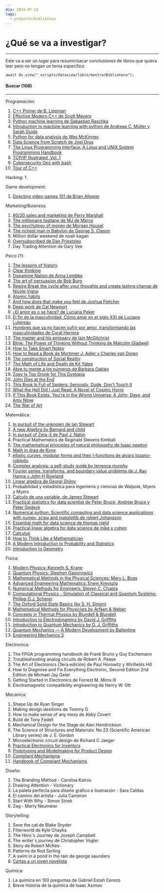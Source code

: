 ```yaml
---
dia: 2024-07-12
tags:
  - proyecto/biblioteca
---
```

# ¿Qué se va a investigar?
---
Este va a ser un lugar para resumir/sacar conclusiones de libros que quiera leer pero no tengan un tema especifico

```dataviewjs
await dv.view("_scripts/dataview/libro/mostrarBiblioteca");
```

#### Buscar (108)
---
Programación:
1. [C++ Primer de B. Lippman](https://www.amazon.com/Primer-5th-Stanley-B-Lippman/dp/0321714113?crid=2OMTFIS4J7N5&dib=eyJ2IjoiMSJ9.g3UWPxDFoiB35zNN0DtM64duK9OV3U6hjsbkHE1h_Ok.NPYMEBOmguTVZIDl9V8auvyEz7yFMYmbqwxIsbGdLkM&dib_tag=se&keywords=c+++primer+de+b.+lippmann&qid=1729865882&s=books&sprefix=the+c+++programming+language+de+bjarne+stroustrup,stripbooks-intl-ship,211&sr=1-1)
2. [Effective Modern C++ de Scott Meyers](https://www.amazon.com/Effective-Modern-Specific-Ways-Improve/dp/1491903996?crid=3VQ8UQRUP96H9&dib=eyJ2IjoiMSJ9.TVXKBOCBkOUKvkImz1L6lluy_aV2QlKqf29UEBgFxKxcohE94P5iTEgg6kPATdQbJNqCauk5zMQB-Yw55pRZeTm9JSfu6l8nX3Ws9itlpXw.gn03Odosl2YwT4BJK-RfMcNFjTP4PqmIL-wp-V027Hw&dib_tag=se&keywords=Effective+Modern+C+++de+Scott+Meyers&qid=1729866047&s=books&sprefix=introduction+to+algorithms+in-depth,stripbooks-intl-ship,190&sr=1-1)
3. [Python machine learning de Sabastian Raschka](https://www.amazon.com/Python-Machine-Learning-scikit-learn-TensorFlow/dp/1789955750?crid=2CP13ITDSGF1K&dib=eyJ2IjoiMSJ9.wATt1aK4OV6oyve7-mY_Bd-yvP2ULvd8jqqIjQktJdXu-nh6Iwzs8Q0dgY1TAOjbm-5mp3awLgEIMuTVjVZlqBgLv91HBuoYz5XvL3cR-XXC4k5N_3OQAaOzcev-rSnAr47SnfJ2NFb0p9XNUuVncuhj0SU-NazkbQoRO1eHN9XLo6IEON25AsmZUlR_nOeEUsiJxuot2iuScsw-j77b2I5IncLdSwHdMN-4zmqDQsA.XYX9mqu78klLw_AXjNnuBwDqk0wQO1yFBhjF11_Zm0Q&dib_tag=se&keywords=python+machine+learning+de+sebastian+raschka&qid=1729866078&s=books&sprefix=python+machine+learning+de+sabastian+raschka,stripbooks-intl-ship,372&sr=1-1)
4. [Introduction to machine learning with python de Andreas C. Müller y Sarah Guido](https://www.amazon.com/Introduction-Machine-Learning-Python-Scientists/dp/1449369413?crid=BNRON0SAFNYM&dib=eyJ2IjoiMSJ9.8xvwCgxw2TWdZ-oqg67stg.AtPW5ixvEWsAA7bQUohaD9X6kuFI7NVHFvibPdP5fU4&dib_tag=se&keywords=Introduction+to+machine+learning+with+python+de+Andreas+C.+M%C3%BCller+y+Sarah+Guido&qid=1729866113&s=books&sprefix=introduction+to+machine+learning+with+python+de+andreas+c.+m%C3%BCller+y+sarah+guido,stripbooks-intl-ship,203&sr=1-1)
5. [Python for data analysis de Wes McKinney](https://www.amazon.com/Python-Data-Analysis-Wrangling-Jupyter/dp/109810403X?crid=20Y1Y55J84HTH&dib=eyJ2IjoiMSJ9.mPK50KsuhdOu3siz0pjKPIO2_kY0Alblxl7dy0RuxE7IApqwCzrnr71tOIQwiHY4q-jcUiqFW9sXsH36WForFZNDjVfeQR_aO1xzfjMNloVDH-hih_bK_SWmtoOxAZh0i_0JuFbDFvbPg3IKF61TtYMdzZ2Jh1VrEbJ1ybUHAXXwAne1guuitl96G1qQEZqC7qGLADWn9jOoDMAR3OnSOF_eMpvNfXldKQ1geF2WaqU.5rrPpD4qyuVAmIL71EyquRbaeATbA268k8VEJKGpJ_4&dib_tag=se&keywords=Python+for+data+analysis+de+Wes+McKinney&qid=1729866144&s=books&sprefix=introduction+to+machine+learning+with+python+de+andreas+c.+m%C3%BCller+y+sarah+guido,stripbooks-intl-ship,326&sr=1-1)
6. [Data Science from Scratch de Joel Grus](https://www.amazon.com/Data-Science-Scratch-Principles-Python/dp/1492041130?crid=3OIAUEEZ248JV&dib=eyJ2IjoiMSJ9.8bSg9CnzT6ILYn7fN65f9KV2nW-cKKc8x0_9YIRDZ4RfGvmUjgBr8ITHFe99Cg1SY8hieuHF7QLP1X5h2uj1aw.fkyQ1YsMSDSPF43DpfxXcInCEfEaJsd4VpvCw-p11bg&dib_tag=se&keywords=Data+Science+from+Scratch+de+Joel+Grus&qid=1729866163&s=books&sprefix=data+science+from+scratch+de+joel+grus,stripbooks-intl-ship,825&sr=1-1)
7. [The Linux Programming Interface: A Linux and UNIX System Programming Handbook](https://www.amazon.com/Linux-Programming-Interface-System-Handbook/dp/1593272200)
8. [TCP/IP Illustrated, Vol. 1](https://www.amazon.com/TCP-Illustrated-Vol-Addison-Wesley-Professional/dp/0201633469)
9. [Cybersecurity Ops with bash](https://www.amazon.com/Cybersecurity-Ops-bash-Analyze-Command/dp/1492041319)
10. [Tour of C++](https://www.amazon.com/Tour-2nd-Depth-Bjarne-Stroustrup/dp/0134997832)

Hacking:
1. 

Game development:
1. [Directing video games 101 de Brian Allgeier](https://www.amazon.com/Directing-Video-Games-Creative-Leaders-ebook/dp/B071Y7DNCZ?crid=1GZG3V6JOVPLY&dib=eyJ2IjoiMSJ9.7DlJqUCB8d78GOhBT7Riww.Wf7-iFEe8-bZTSqLdpZwm23i0Qrx9JIiKL4BIXMPxNA&dib_tag=se&keywords=Directing+video+games+101+de+Brian+Allgeier&qid=1729866236&s=books&sprefix=directing+video+games+101+de+brian+allgeier,stripbooks-intl-ship,203&sr=1-1)

Marketing/Buisness:
1. [80/20 sales and marketing de Perry Marshall](https://www.amazon.com/80-Sales-Marketing-Definitive-Paperback/dp/B0CL2MZDPL?crid=IT5EQQVO6DAL&dib=eyJ2IjoiMSJ9.BJZ3lv_RWXkrAls1ykPUMDx5p8UCy6roP3C9zk2SzNxswYa8li7xnCftjVVvG4jYuWOT0uX_SHnKP5N28ZTcmTDwlQwlhLtfW3NQGZLXkrWIg817zsL63_qtWCxCf652.y0GZZCuZblT_uJuV0vE-2a9jDcB7ZTL1n-3D8r5shak&dib_tag=se&keywords=80/20+sales+and+marketing+de+Perry+Marshall&qid=1729866254&s=books&sprefix=80/20+sales+and+marketing+de+perry+marshall,stripbooks-intl-ship,220&sr=1-2)
2. [The millionaire fastlane de MJ de Marco](https://www.amazon.com/Millionaire-Fastlane-knacken-Reichtum-Wohlstand/dp/395972487X?crid=557LRHL5R5W4&dib=eyJ2IjoiMSJ9.GUCj3YwvvXu_pCiizljGfg3-FH-FhZR5zYA5simVted01sp0ffqu6vA4DjA2VKJ9aXzY2bz1_fhVZ49-XnhgnjSchH3vd8p50O5HtuVz58-FlLk8SNd194B_EK0qG86batK8I9B67ypqO2OXIBs2vZgzfjImUN35-uXIe1QM2tMVGnD6xuw5gOBATdc29PpoRsvmU_y_Ll5BplkvgF03oWtJ9R9N-1WQLSvObXu-eZ0.EsEkBFW298HK0nAre6eGRHIps4jSfBeYz-LEKK5ZS5U&dib_tag=se&keywords=The+millionaire+fastlane&qid=1729866340&s=books&sprefix=the+millionaire+fastlane,stripbooks-intl-ship,218&sr=1-3)
3. [The psychology of money de Morgan Housel](https://www.amazon.com/Psychology-Money-Timeless-lessons-happiness/dp/0857197681?crid=7R0C2S4AAOZD&dib=eyJ2IjoiMSJ9.1Ej9TpPoVuWM_km1joB3ij0KT2bhjKJm25RtqF_GYQpDVbH-tZ8y5F6FfT1ynI17n-TzQKckik57jKgCrnN8A1GeXEnUg-DAixOO6WxNYLM4aFSYGIGQ50kpZt2A5B6PLU4G-XvXt4oqkqjHvC0clXCCNwXirCVJ32XWMtkuB4NSVJzLK7zs2iPYFbW5E9n2p3li_vk-e6jm_KtKeRfLTb6C60q90GLI1zu28nMXRiM.qSdbbRcF8kz8O7knPtkNj7rmGW8EZnx3ZLe3bexpG6U&dib_tag=se&keywords=The+psychology+of+money+de+Morgan+Housel&qid=1729866362&s=books&sprefix=the+psychology+of+money+de+morgan+housel,stripbooks-intl-ship,509&sr=1-1)
4. [The richest man in Babylon de George S. Clason](https://www.amazon.com/Richest-Man-Babylon-Original-Classics/dp/B0C1J5ML66?crid=1TFPIAFAWXPWZ&dib=eyJ2IjoiMSJ9.gMu8U7XPoF3OOrZS97EvI84j8UEHHBqsRZ8Hh-hwQB2kcgVlO2dLruo3DX8CDAfzSvY1PryWMdjJkDu_RE9EsZO_YS50rKAwTU1nGN0KF-hGwr-QxkvhHI8ovSALkAU-_07w_OM1tBBHjsU40ZwSOrki1gfOUJe8SVyZstARiW0hgJj_9gdTl2cDO3IpWSX63Qja8uXQUgV_c1KQ70bJRlKVShmZnwqHtn2RiXBbD4g.bCzw7kwwr8Z6zeXoOLwWOZGs0QjTtN9oPLaywwMkoq8&dib_tag=se&keywords=The+richest+man+in+Babylon+de+George+S.+Clason&qid=1729866384&s=books&sprefix=,stripbooks-intl-ship,221&sr=1-1)
5. Million dollar weekend de noah kagan
6. [Oversubscribed de Dan Priestsley](https://www.amazon.com/Oversubscribed-How-People-Lining-Business/dp/0857088254?crid=20FUN0K0475TP&dib=eyJ2IjoiMSJ9.7Tkc792eUVB-E_fipTsJ0g.0ztbyoSRKj0qfcwtoZQPvMmlJzMjcxNBt7tkPJ_arwU&dib_tag=se&keywords=oversubscribed+by+dan+priestley&qid=1729866546&s=books&sprefix=oversubscribed+by+dan+priestsley,stripbooks-intl-ship,196&sr=1-1)
7. Day Trading Attention de Gary Vee

Psico (?):
1. [The lessons of history](https://www.amazon.com/Lessons-History-Will-Durant/dp/143914995X?crid=2LSIQGR9CJW6U&dib=eyJ2IjoiMSJ9.BnI9pFJ-J-5QXF9gItvf4BXJ9mGLSjWfxbCZfenWsJcSk7Ta0YlfOLT6xvPzglHczegsLTMLdMaqlKMqDQYcqqrVVnOdhKbNFupH5ZQFlIcG2sE5yr9-QaPLPm9BWobYDBdLL69kTLvSa3w9U-8b7yVLpRof7cYMytKXDi4ilsrzbiDioiICwyBf3-iUV8YvYP087fC1FRUqqYzE6snbTukmx7q7uxI6sI3iwDD4B9E.-7PVBRJo3Zu8DjR9EqJ6v1VSWeC2pXc2e5Apx7GXKgM&dib_tag=se&keywords=The+lessons+of+history&qid=1729866601&s=books&sprefix=day+trading+attention+by+gary+vee,stripbooks-intl-ship,200&sr=1-1)
2. [Clear thinking](https://www.amazon.com/Clear-Thinking-Turning-Ordinary-Extraordinary/dp/0593086112/ref=sims_dp_d_dex_ai_speed_loc_mtl_v5_t1_d_sccl_3_1/145-7695751-8397345?content-id=amzn1.sym.526d27b3-2efe-4f81-8a09-4d61e1515e3b)
3. [Dopamine Nation de Anna Lembke](https://www.amazon.com/Dopamine-Nation-Finding-Balance-Indulgence/dp/B08LQZCGDJ?crid=3O633SDEG5BGN&dib=eyJ2IjoiMSJ9.CbGRT43DDyCX0BQVGMrdXX-lkMEA7NV5Au2BUwmgK60ww5HeQDBDcPC7MWYI2zF9BULh9mMM4Ai5PiJY1CZ4Bw7dYVrtvogUmfvB9hC0jcdXyRZiWW8E8MTjsn20Vuh8TSITjDyEnAlYJ1sd0FlEI_EAqLP5-3pPRfzkK3Y2SjBmACdGXTOr7SwOjtj8zEHshAsZrB3V2wpXGB_DFcMLBaQJoWFvSoAvNivaEaJLZcc.xtUA29zhEnKWj3RxqqzQnze1_xttJdrU8qJlUUuE2EA&dib_tag=se&keywords=Dopamine+Nation+by+Anna+Lembke&qid=1729866714&rnid=618072011&s=books&sprefix=dopamine+nation+b+anna+lembke,stripbooks-intl-ship,205&sr=1-1)
4. [The art of persuasion de Bob Burg](https://www.amazon.com/Art-Persuasion-Winning-Without-Intimidation/dp/0768413001?crid=2XNZTS4SHWTF0&dib=eyJ2IjoiMSJ9.nFuXmimV_tOAfCaXcaltju1Jvp_d4yWiFwLZsBjyToqjAd-8DjRVCrBGmbim4Gv7TzNuo4vHm6MtljWXLQnVzZHX50LJaNt1Hyj5Uw-8bElBvoafq6X9TF8C4FVor-ZVKk5_iyW7hg1By9gbgRvvAodJqbAqmjc_uf7-fHZxkvnP9lvQQfwK_CcG9bM1kX0c0Bt6-jbSZqAAiY0qM01D0A.MJtSRU4DlXi2RndT7g9D0An38eC0hYTYmk2IoHz_ZOM&dib_tag=se&keywords=The+art+of+persuasion+by+Bob+Burg&qid=1729866749&s=audible&sprefix=the+art+of+persuasion+by+bob+burg,audible,223&sr=1-1-catcorr)
5. [Rewire Break the cycle after your thoughts and create lasting change de Nicole Vigno](https://www.amazon.com/Rewire-Your-Neurotoolkit-Everyday-Life/dp/0063349795?crid=28ZG0XW0VMYU0&dib=eyJ2IjoiMSJ9.2jKYcU8LxO07-R_Tjm-MZhVnwSsQS68zD36UAUq_7BlGEq0kWei6VKBQbTRUCXu71u34hvMifhQsBQt20pVl2id-jI1oArVxEwvw5rD2plrOGJ7m9aqgVdUGaEu-yABrBaU0X0xn9ytdzKZHyasH7w.AqAG0W1zfnEcRsNQEQgdwcWlmbPbsyDLWS1FLKjoC9o&dib_tag=se&keywords=Rewire+Break+the+cycle&qid=1729866808&sprefix=rewire+break+the+cycle,aps,219&sr=8-1)
6. [Atomic habits](https://www.amazon.com/Atomic-Habits-Proven-Build-Break/dp/0735211299?crid=18VZ7NS9OMS2M&dib=eyJ2IjoiMSJ9.desXBN_Qe9kRWhqrsJgXDbUNCJYBOODLJKMwqNe-dR08ozlr93Z6iKlhN2Z3CyvRXzYGcK-RDDWTWu2JYnuDDXd-q7Rnkibaa7yoePRRPX9oqz8wwOhQaLOmZ7kdS2Ni5W-et6RZDovo-WMkPDpJVuakpD5iLMqI5BXxS_wkuOZCqlIvJV1_t_o-AmufB4NbKl2A49C0rUAPVdg-FBXFj21YP4aqZHLBs8CbepSxQ5g.1FvkafUUso79XNkHVEQUfsPVffZNJtNX_q9wYrUYPXM&dib_tag=se&keywords=Atomic+habits&qid=1729866826&sprefix=atomic+habits,aps,256&sr=8-1)
7. [And how does that make you feel de Joshua Fletcher](https://www.amazon.com/How-Does-That-Make-Feel/dp/0063310120?crid=1S62ZM76O7G6X&dib=eyJ2IjoiMSJ9.87fr2bmaHfcLPSSafjeXG7lZBPL0bQUnYHB_jq9DEbPGjHj071QN20LucGBJIEps.JXIkbTE9Z_H-Hs3vgUWAWREu0AALANo2_7sbrRrqZL4&dib_tag=se&keywords=and+how+does+that+make+you+feel+by+Joshua+Fletcher&qid=1729866853&sprefix=and+how+does+that+make+you+feel+by+joshua+fletcher,aps,239&sr=8-1)
8. [Deep work de Cal Newport](https://www.amazon.com/Deep-Work-Focused-Success-Distracted/dp/0349413681?crid=264ILT1FB0X33&dib=eyJ2IjoiMSJ9.ZU4VTSenX12Bm-lCpPgA1mGMx1VvjgltGgu4ucqBhtVNEdOseR3D9KGKEZKsHkdhDiwbwspGKSoNCFG2NY23klcY-9foNIlVmwrNp1QLcEBFVJ8OIh47drPEcVU--mq9kqKAGrD89rPcSGDht-klfRd_yboLjcyTfjr2fDXxkuqdXLruD1h_85su8PwI3xO-YFu9axchknX3gFq7X4mjE3N3zqxWI-MGuMzTmLNB18g.0oxPUIRLkUJHrcR3ODqqYo3p8aq7ckw30IyRViSe0bc&dib_tag=se&keywords=deep+work+de+cal+newport&qid=1729866881&rnid=618072011&s=books&sprefix=deep+work+de+cal+newpor,aps,252&sr=1-1)
9. [¿El amor es o se hace? de Luciana Peker](https://www.amazon.com/%C2%BFEl-amor-hace-reconstruir-corazones/dp/6124933462?dib=eyJ2IjoiMSJ9.o44qyz7V0Izq3vmAmcRbdWl0OYfJKoZms1qOdE_OyhRL8Ri5DjsQKDcWqbSQEinvq3v1W0rvJ6IuFbXpvp_Bb-AP6F8yfJGh-XGjBQPyg7g.WSuo_h9lia76rSKP6-q742mOSGUEIQTtRCS40p2dqxg&dib_tag=se&qid=1729866925&s=books&sr=1-1&text=Luciana+Peker)
10. [El fin de la masculinidad, Cómo amar en el siglo XXI de Luciano Lutereau](https://www.amazon.com/fin-masculinidad-Spanish-Luciano-Lutereau-ebook/dp/B08KKVQGTK?crid=2IV0L5O8JO64Z&dib=eyJ2IjoiMSJ9.kFqB6VxxQ64gg1wgX_p_XQ.MgdkRXCWXPihGPBS609YzTVzIPGft8dKKC8p64LwNHc&dib_tag=se&keywords=el+fin+de+la+masculinidad+by+luciano+lutereau&qid=1729866970&s=books&sprefix=el+fin+de+la+masculinidad+by+luciano+luterau,stripbooks-intl-ship,214&sr=1-1)
11. [Hombres que ya no hacen sufrir por amor, transformando las masculinidades de Coral Herrera](https://www.amazon.com/Hombres-hacen-sufrir-amor-masculinidades/dp/8490976074?crid=2YULS6H1JI1HR&dib=eyJ2IjoiMSJ9._iICFSkWwBjFnR4IyjWT5xm92lREHGOVICsRWVVqaPc.0rNe4igHrJgY3sL0UzRuJFRxkRoCLL-gj9ICd6XmeRo&dib_tag=se&keywords=Hombres+que+ya+no+hacen+sufrir+por+amor,+transformando+las+masculinidades+de+Coral+Herrera&qid=1729866998&s=books&sprefix=el+fin+de+la+masculinidad+by+luciano+lutereau,stripbooks-intl-ship,201&sr=1-1)
12. [The master and his emissary de Iain McGilchrist](https://www.amazon.com/Master-His-Emissary-Divided-Western/dp/0300245920?crid=2WZ4JY6HTRXBJ&dib=eyJ2IjoiMSJ9.95G2i_yW1ktsVhkMAUb-W-cGFz174TBSLClFVXdsXyHXTPUN1SAil6y3AUBfTsoZiB0471cYh2gWBmZHkOJSG7bXmIzpRG16vK9gKGNp3tUn_zRY_bhRFFNStawUL-XwOH87TZ7zt2a6hPpP02dIYn15QRVUPqBpvBsD1RURAT9pXvDF4d3CS66ohnAfYkMbbz5RXp0B72LsENQOg9gvBHLfAueLP7vgiim_R-fY5Fs.grmvoPvZCBFbuepXypGnI1pRWLB-axjIfKBQGS6ukoI&dib_tag=se&keywords=The+master+and+his+emissary+by+Iain+McGilchrist&qid=1729867019&s=books&sprefix=the+master+and+his+emissary+by+iain+mcgilchrist,stripbooks-intl-ship,210&sr=1-1)
13. [Blink: The Power of Thinking Without Thinking de Malcolm Gladwell](https://www.amazon.com/Blink-Power-Thinking-Without/dp/0316010669?crid=P0MKRT2WPM46&dib=eyJ2IjoiMSJ9.cud7ckXz-oUVmNfEraHbYvQrYDiLp8AAWs91LhaGsJzVpUhp_jTvZkyqQocJ5Vg5Kq5A2U2v7uYPmm9HYfnjkQSA3vCs1p2XzCl1CbwYDQI6vFVlGn0Sdhl8Qz0ABgGGIRaYBauGfkAfuGE8I09DM_-ZQPCiAg5Cl77jEsVRuW7NzPiE_fJYWBGr13_uG-B7d_XuBYlL2VnnVJ1QH5tuiLg5Ru3Feu8qw2WOcGt1XmA.FoamWED_zpjxmN9xV490WiHJu-qVlwguXLqKLa433Fc&dib_tag=se&keywords=Blink:+The+Power+of+Thinking+Without+Thinking+de+Malcolm+Gladwell&qid=1729867189&s=books&sprefix=blink+the+power+of+thinking+without+thinking+de+malcolm+gladwell,stripbooks-intl-ship,224&sr=1-1)
14. [How to Take Smart Notes](https://www.amazon.com/How-Take-Smart-Notes-Technique/dp/8197022259?crid=1WJEXZ1T7U2GE&dib=eyJ2IjoiMSJ9.YBwST8cgh8_L-Bvv5mf6aAudnMT_cy59YheFQYCu55Dpn5v_SchEwOGJcG0upl8aVTpbsc1aDnMd6dz_GIT99z18_r3k-4OVWub0k3GlOONRk2JL4Tya0haZe_OL4R0kwDF-muBLZaky-lIJ-1rVmDw6mgF3JY_OSi6ZmGlDyoYQdHBY4cZcFsVMH8llV0Y-ALXiKj_6qZs5VJxhEBBu-HRzFIj5lScnyfz2Z-oQ3qQ.C9dZPvhziYRj6jfICfx_D2pMoxTyYt33qk6EJl0oVX8&dib_tag=se&keywords=How+to+Take+Smart+Notes&qid=1729867748&s=books&sprefix=how+to+take+smart+notes,stripbooks-intl-ship,484&sr=1-2)
15. [How to Read a Book de Mortimer J. Adler y Charles van Doren](https://www.amazon.com/How-Read-Book-Classic-Intelligent/dp/0671212095?crid=304TVXGTB6VTJ&dib=eyJ2IjoiMSJ9.3hZRJBXe5ebTvf1hRrM9t0ckiUkmFxnNVPtPQMEEMZfDfHV2uTfoE7nz626jn4qna9vB1zLwNchFZbhBV8Z-Kijrn3P9BzavsMbIBlYAkKqJOUH4DrvioJ_b08Yqm5QS7txJVH_mL7SFIwGy1gu0ysOwMRu_SIMfL-dz_KMYUlzIVKOUiGrlq5P4Pj4a3bBT.f30p9BQXmypVOyiHeJFXY0Pd3bZ4ZVbRDb6i30q7jTU&dib_tag=se&keywords=How+to+Read+a+Book+de+Mortimer+J.+Adler+y+Charles+van+Doren&qid=1729867872&s=books&sprefix=how+to+read+a+book+de+mortimer+j.+adler+y+charles+van+doren,stripbooks-intl-ship,231&sr=1-1)
16. [The construction of Social Reality](https://www.amazon.com/Construction-Social-Reality-John-Searle/dp/0684831791?crid=1OT7QVLJ9H575&dib=eyJ2IjoiMSJ9.7CADxWMbikr4fs8QfBEvcZlPsrFOFxkBEaReye2Yf3fjSpEl7dHbRqYLSOvZr61vzYNYMJoF3wxOPycRuWQA1xINvKDxTpMXkL97ojx3boGmP_qNatsvyUygsHlsW8ecK6ww5nFHvZAttfMUpjlWJJFThvD6k4aSBsEPlsNx00LgGJRiImLVVgzNKduHQ0ejogZs1gNNVL_I2htLA2f22E6qyLEoavQSZHHtIbmaMLY.g0aRGNe4nJMN4bot10-aDdM0bXZ5yhytbMjWywMuxvs&dib_tag=se&keywords=The+construction+of+Social+Reality&qid=1729867889&s=books&sprefix=the+construction+of+social+reality,stripbooks-intl-ship,476&sr=1-1)
17. [The Math of Life and Death de Kit Yates](https://www.amazon.com/Math-Life-Death-Mathematical-Principles/dp/1982111879?crid=2FSRLBNIF306U&dib=eyJ2IjoiMSJ9.JisQ_I18P9kiU0SkOUI90lu_qZZ2Ae4qpVgpieBSJ2uaYE1u_zQTbySPb9LOBBPKnqBrxXIOvPZTeb6Glqr0FOAP6F8yfJGh-XGjBQPyg7g.BoFKGGApuG1_3FtMuzkQi7js2pc8XikUvyTc5OgONRc&dib_tag=se&keywords=The+Math+of+Life+and+Death+de+Kit+Yates&qid=1729867907&s=books&sprefix=the+math+of+life+and+death+de+kit+yates,stripbooks-intl-ship,210&sr=1-1)
18. [Abre tu mente a los números de Barbara Oakley](https://www.amazon.com/Abre-mente-n%C3%BAmeros-FICCION-Spanish-ebook/dp/B01HTFCNVM?crid=2DXCHAYVRP2KH&dib=eyJ2IjoiMSJ9.tW7po8xW-TvC_hszmq-zV5hGNrqWaSsXSHT5EUbdOXzGjHj071QN20LucGBJIEps.yjrTYyCgUGd-CTCLdplwx6tgArHkHRsBDj7c2irmq00&dib_tag=se&keywords=Abre+tu+mente+a+los+n%C3%BAmeros+de+Barbara+Oakley&qid=1729867947&s=books&sprefix=abre+tu+mente+a+los+n%C3%BAmeros+de+barbara+oakley,stripbooks-intl-ship,195&sr=1-1)
19. [Zoey Is Too Drunk for This Dystopia](https://www.amazon.com/Zoey-Drunk-This-Dystopia-Ashe-ebook/dp/B0BQGHL4FT)
20. [John Dies at the End](https://www.amazon.com/-/es/David-Wong/dp/0312659148)
21. [This Book Is Full of Spiders: Seriously, Dude, Don't Touch It](https://www.amazon.com/This-Book-Full-Spiders-Seriously/dp/1250036658)
22. [What the Hell Did I Just Read: A Novel of Cosmic Horro](https://www.amazon.com/What-Hell-Did-Just-Read/dp/1250040205)
23. [If This Book Exists, You're in the Wrong Universe: A John, Dave, and Amy Nove](https://www.amazon.com/This-Exists-Youre-Wrong-Universe/dp/1250195829)
24. [The War of Art](https://www.amazon.com/dp/B07PTBYH2G/?_encoding=UTF8&pd_rd_w=vbIfF&content-id=amzn1.sym.f76d456a-cb0d-44de-b7b0-670c26ce80ba&pf_rd_p=f76d456a-cb0d-44de-b7b0-670c26ce80ba&pf_rd_r=139-6534169-2926236&pd_rd_wg=eOCj4&pd_rd_r=7a283fcd-c53d-4660-ad87-05a7baddcf59&ref_=aufs_ap_sc_dsk)

Matemática:
1. [In pursuit of the unknown de Ian Stewart](https://www.amazon.com/Pursuit-Equations-That-Changed-World/dp/0465085989?crid=2377Y82ZXWKUL&dib=eyJ2IjoiMSJ9.hfuwVt2_o82rbVCztjptioq2cEQ-8iL3UcMkMup6twk.eJlo7lqy1G7TS3lIqW8avFXt5yljkOhMNYIfv5lXX5U&dib_tag=se&keywords=In+pursuit+of+the+unknown+de+Ian+Stewart&qid=1729868452&s=books&sprefix=abre+tu+mente+a+los+n%C3%BAmeros+de+barbara+oakley,stripbooks-intl-ship,583&sr=1-1)
2. [A new Algebra by Barnard and child](https://www.amazon.com/new-Algebra-1-Samuel-Barnard/dp/1016604378?crid=37S7R5COEPHBY&dib=eyJ2IjoiMSJ9.dqNrPRmhTAJ1sPb7kGi4A11imw_4fOSVbh1xWpZn70gqcOR2KvkL59QxUkBSJXPW.NU8Bm_DFNPEQlr3nDEgnHOYDgRdfzeJPUQ3i62wpLAs&dib_tag=se&keywords=A+new+Algebra+by+Barnard+and+child&qid=1729868520&s=books&sprefix=a+new+algebra+by+barnard+and+child,stripbooks-intl-ship,215&sr=1-1)
3. [In pursuit of Zeta-3 de Paul J. Nahin](https://www.amazon.com/Pursuit-Zeta-3-Mysterious-Unsolved-Problem/dp/0691206074?crid=33B3JDL9EN470&dib=eyJ2IjoiMSJ9.Fov8JTyz7pvVDI8c1fdx1Q.Pyjh183Q_79IGvSpM6nP3erbg4VYozFvZEpTtVZj51Y&dib_tag=se&keywords=In+pursuit+of+Zeta-3+de+PAul+J.+Nahin&qid=1729868542&s=books&sprefix=a+new+algebra+by+barnard+and+child,stripbooks-intl-ship,229&sr=1-1)
4. Practical Mathematics de Reginald Stevens Kimball
5. [The mathematical principles of natural philosophy de Isaac newton](https://www.amazon.com/Mathematical-Principles-Natural-Philosophy-Principia/dp/1724680447?crid=2CD6S63NOBP91&dib=eyJ2IjoiMSJ9.qmwfK75G1aQ_2OPUB9yowZ0Y8wkn9pak1MrwRhtdJu34E4UQZd8GBCu6-xW-RllkDdV4MeIwov2ynhFArkWyL7DFUTwiHqUjiiHnT4NXB4chw4_srNYp8haX1wKn4ZkdHCTLDZN56bqhgn76vSrESW5sFgSGbfTl1xZqSACW0pkS5QOuObMTtBICCNGihvYv7B25JwXMgMLsuZpE9ndbvnPrry2u5TRhcFqTyvEXvzU.UVfpMmy6BRnY_VuFZIldgMMNSoPfnrgUaUiEj2w24ZI&dib_tag=se&keywords=The+mathematical+principles+of+natural+philosophy+de+Isaac+newton&qid=1729868610&s=books&sprefix=practical+mathematics+de+reginald+stevens+kimball,stripbooks-intl-ship,188&sr=1-1)
6. [Math in drag de Kyne](https://www.amazon.com/Math-Drag-Kyne-Santos/dp/1421448742?crid=ZCGFNMAJ7MCR&dib=eyJ2IjoiMSJ9.wG1jFjm84qFU5QRND64euw.Z8q5abVHSjb7w98XuBihgxCGVxC68e6P0u0pec3s_TY&dib_tag=se&keywords=Math+in+drag+de+Kyne&qid=1729868637&s=books&sprefix=math+in+drag+de+kyne,stripbooks-intl-ship,194&sr=1-1)
7. [elliptic curves, modular forms and their l-functions de alvaro lozano-robledo](https://www.amazon.com/Elliptic-Modular-L-functions-Student-Mathematical/dp/0821852426?crid=A6XPRF478WBB&dib=eyJ2IjoiMSJ9.K1dC0slNhmDgQGUQYEmaRQ.u424SD637ld7zC_qoA7v5jnirzfUG7zx_IBTvOeiF70&dib_tag=se&keywords=elliptic+curves,+modular+forms+and+their+l-functions+de+alvaro+lozano-robledo&qid=1729868658&s=books&sprefix=elliptic+curves,+modular+forms+and+their+l-functions+de+alvaro+lozano-robledo,stripbooks-intl-ship,197&sr=1-1)
8. [Complex analysis: a self-study guide by terrence murphy](https://www.amazon.com/Complex-Analysis-Self-Study-Terrence-Murphy/dp/0996167153?crid=1V0PXMEDTDTOZ&dib=eyJ2IjoiMSJ9.t0BRoZvzO2_ff0N1rJfNaA.Akd37ne26i-wbwdUxCFZdkedMVX9bRM8GplH2bVO1No&dib_tag=se&keywords=Complex+analysis:+a+self-study+guide+by+terrence+murphy&qid=1729868689&s=books&sprefix=complex+analysis+a+self-study+guide+by+terrence+murphy,stripbooks-intl-ship,209&sr=1-1)
9. [Fourier series, transforms, and boundary value problems de J. Ray Hanna y John H Rowland](https://www.amazon.com/Fourier-Transforms-Boundary-Value-Problems/dp/0486466736?crid=1NTNCO08IUHEF&dib=eyJ2IjoiMSJ9.EO9hSrqeoJAN6cOA8ThIYvJYUCVmWxjCsys6ebLAzok.P0Nfxe-Rf1I9ACIOAi9E1zXDsrcCkNCNj_f_M65Drc0&dib_tag=se&keywords=Fourier+series,+transforms,+and+boundary+value+problems+de+J.+Ray+Hanna+y+John+H+Rowland&qid=1729868711&s=books&sprefix=fourier+series,+transforms,+and+boundary+value+problems+de+j.+ray+hanna+y+john+h+rowland,stripbooks-intl-ship,200&sr=1-1)
10. [Linear algebra de Georgi Shilov](https://www.amazon.com/Linear-Algebra-Dover-Books-Mathematics/dp/048663518X?crid=135R32S4WBUIZ&dib=eyJ2IjoiMSJ9.oKdVet74XkFtbermZDc8jEWP02r2W_fbLhz2S8C5vZrbL1WRkvZ33H9JgnAPM_4M.EyEPyeDwrUNUdeKz55NkmaBImPgDk3BaMo11P-OJITk&dib_tag=se&keywords=Linear+algebra+de+Georgi+Shilov&qid=1729868729&s=books&sprefix=fourier+series,+transforms,+and+boundary+value+problems+de+j.+ray+hanna+y+john+h+rowland,stripbooks-intl-ship,211&sr=1-1)
11. Probabilidad y estadística para ingeniería y ciencias de Walpole, Myers y Myers
12. [Calculo de una variable, de James Stewart](https://www.amazon.com/Calculo-una-Variable-Trascendentes-Tempranas/dp/970686069X?crid=1WE941RKBSXY1&dib=eyJ2IjoiMSJ9.2_ga_OnJYDaRs438RLAZyo96MqHSFyjNCByNvIAUP4j9UO1uTAHvyAe4TXNrn50fJ-U1XwCFNeRQ8WJu6TXws5Wj2-0Ep514hWjHmCSgvV8.MmaPZvRTEECJdbOBWvwwGk3SVIwA6JU37DO8eE080GA&dib_tag=se&keywords=Calculo+de+una+variable,+de+James+Stewart&qid=1729868773&s=books&sprefix=calculo+de+una+variable,+de+james+stewart,stripbooks-intl-ship,198&sr=1-1)
13. [Practical statistics for data scientist de Peter Bruce, Andrew Bruce y Peter Gedeck](https://www.amazon.com/Practical-Statistics-Data-Scientists-Essential/dp/149207294X?crid=JI8XWTSIF76I&dib=eyJ2IjoiMSJ9.kCj9lYfD5fDqEU1EkOrR1Q.pfmbrCfU9iBhvAtXKcPyPikKLnoXhHXARMo29OL8bhQ&dib_tag=se&keywords=Practical+statistics+for+data+scientist+de+Peter+Bruce,+Andrew+Bruce+y+Peter+Gedeck&qid=1729868790&s=books&sprefix=practical+statistics+for+data+scientist+de+peter+bruce,+andrew+bruce+y+peter+gedeck,stripbooks-intl-ship,193&sr=1-1)
14. [Numerical python: Scientific computing and data science applications with numpy, scipy and matplotlib de robert Johansson](https://www.amazon.com/Numerical-Python-Scientific-Applications-Matplotlib/dp/B0D2CHYKQR?crid=208A4R0J8S3ZS&dib=eyJ2IjoiMSJ9.evoYkBoxZbcRuI5GVbOzUeZcZpJjH7B_3tRswEjrm5TGjHj071QN20LucGBJIEps.gbQLruBgSYe-jbwKsOjeBAxairHFP2Tpy1EIXPSRL1Q&dib_tag=se&keywords=Numerical+python:+Scientific+computing+and+data+science+applications+with+numpy,+scipy+and+matplotlib+de+robert+Johansson&qid=1729868827&s=books&sprefix=practical+statistics+for+data+scientist+de+peter+bruce,+andrew+bruce+y+peter+gedeck,stripbooks-intl-ship,468&sr=1-1)
15. [Essential math for data science de thomas nield](https://www.amazon.com/Essential-Math-Data-Science-Fundamental/dp/1098102932?crid=2YG3N0W7E85TE&dib=eyJ2IjoiMSJ9.oCWfT1c5X672L2qDn0rVJw.-njxneTaSMZKAfZjiDu1koU8RfiXgmErBGTZmxfxUf8&dib_tag=se&keywords=Essential+math+for+data+science+de+thomas+nield&qid=1729868846&s=books&sprefix=essential+math+for+data+science+de+thomas+nield,stripbooks-intl-ship,196&sr=1-1)
16. [Practical linear algebra for data science de mike x cohen](https://www.amazon.com/Practical-Linear-Algebra-Data-Science/dp/1098120612?crid=PBZPRS7WHUQB&dib=eyJ2IjoiMSJ9.dskc3tqK-ltTDK86IbJ6Gas_OjmMF_s_gPTat66GBqxjGB_RuirvIJReyCOQet64OZlS3RNtqP7lmt4F37XuBw.ekOW_JzCb3-RKa4a6Gi3dDJiDW7fsE7r8A4sNQZp7I8&dib_tag=se&keywords=Practical+linear+algebra+for+data+science+de+mike+x+cohen&qid=1729868879&s=books&sprefix=practical+linear+algebra+for+data+science+de+mike+x+cohen,stripbooks-intl-ship,203&sr=1-1)
17. [Calculus](https://www.amazon.es/Calculus-Gilbert-Strang/dp/0961408820)
18. [How to Think Like a Mathematician](https://www.amazon.com/How-Think-Like-Mathematician-Undergraduate/dp/052171978X)
19. [A Modern Introduction to Probability and Statistics](https://www.amazon.com/Modern-Introduction-Probability-Statistics-Understanding/dp/1852338962)
20. [Introduction to Geometry](https://www.amazon.com/Introduction-Geometry-2nd-Problem-Solving/dp/1934124087)

Física:
1. [Modern Physics: Kenneth S. Krane](https://www.amazon.com/Modern-Physics-Kenneth-S-Krane/dp/1119590582?crid=30GKX2N6CVWK6&dib=eyJ2IjoiMSJ9.zDzuea-K-W26tLjsH6UCOrqItDb5rUEjcJnmsGCR3EZbrtEZrOaYF26hUaUNyRS0Ib9-u_Z1l5x3ZRkyaQ6tbexprPtD5lLZCadsJNYxY-xB8_QteAlP9DaQRHFTxFDw.MmtP8Hvm8VuSviEXqmsVck3geaHTv7cYOvOO7MaqpFI&dib_tag=se&keywords=Modern+Physics:+Kenneth+S.+Krane&qid=1729883754&s=books&sprefix=modern+physics+kenneth+s.+krane,stripbooks-intl-ship,215&sr=1-1)
2. [Quantum Physics: Stephen Gasiorowicz](https://www.amazon.com/Quantum-Physics/dp/0471429457?crid=2XJXLNV78FVWA&dib=eyJ2IjoiMSJ9.H7yP2hq-PvJt2GFCadX9NaL0SIiCEXTxzqFCzmr8e5jGjHj071QN20LucGBJIEps.R3-BDrDp-20nitbt1Qxje_Z4HvmxkJBLlu-3L3qtbZ0&dib_tag=se&keywords=Quantum+Physics:+Stephen+Gasiorowicz&qid=1729883803&s=books&sprefix=quantum+physics+stephen+gasiorowicz,stripbooks-intl-ship,255&sr=1-1)
3. [Mathematical Methods in the Physical Sciences: Mary L. Boas](https://www.amazon.com/Mathematical-Methods-Physical-Sciences-Mary/dp/0471198269?crid=1FOLN0UC5TNZU&dib=eyJ2IjoiMSJ9.ztjz5yCdj1i9lSZxz1XMoWPPzcON3bzMQDuP7PKHEU1S2BVK9flp9uYiNfPh4n_89qDHNQ2dHwppeTQzhOGSGHVjyBXneNpkHq88smiTjE4.Z_ETrE28PUJIgQjOWyT77AXtcbIexzJ2rk2_7VNQYPM&dib_tag=se&keywords=Mathematical+Methods+in+the+Physical+Sciences:+Mary+L.+Boas&qid=1729883821&s=books&sprefix=mathematical+methods+in+the+physical+sciences+mary+l.+boas,stripbooks-intl-ship,225&sr=1-1)
4. [Advanced Engineering Mathematics: Erwin Kreyszig](https://www.amazon.com/Advanced-Engineering-Mathematics-Erwin-Kreyszig/dp/0470458364?crid=F0D8IL6J6HYG&dib=eyJ2IjoiMSJ9.l9I2ZxMqj_NI9Ruxmls6vNQlBnwhhKlD1q68pgcNehFPepKBklaX5Hdq28seSVeWFi5q1mLEHuXPXGghroy-V-hfvzfRyFQetzzXZnGKkSdEb3PwAe8Umj91JjNtmh1UEjMsn2gynJfV7rfKktfhd99G6IDzt2t5chWrZyGpxrHULdnnhhdrhejVDbjaY6qApTqsPl3qWP_FwQgNLse5xaFmJdWUwvC3RULXYP-g10U.q4o8EvOY7ptizDCqYKKUqwddcWXTnKiO4AKZDsXblXM&dib_tag=se&keywords=Advanced+Engineering+Mathematics:+Erwin+Kreyszig&qid=1729883880&s=books&sprefix=advanced+engineering+mathematics+erwin+kreyszig,stripbooks-intl-ship,235&sr=1-1)
5. [Numerical Methods for Engineers: Steven C. Chapra](https://www.amazon.com/Numerical-Methods-Engineers-Steven-Chapra/dp/007339792X?crid=G7CTI17VO0B9&dib=eyJ2IjoiMSJ9.z1tKNs-UNxAQTnOT80d2EiS2ZoCSpGLgMPLOPMN5-khaa7MlKjUYZVxJjXVulJAUy-G074ZWCr2eViWx2NF4vyOreGLqU4ZGL_CWJUDcBTJTBqpLyK8fChbkaJOag_Ygs409oQp_1ID5l9Yz5D5HBJuwbUUJ0ROEplfGNv1qRML4LhlqrjQdlKG02tRL8s0Ouclj-PzPS-W6tFelwFaZKNHBdQancEwFQx2dASOjDow.nLT9AhFZSKl7c2NyYbwHrj4ZkDcm36ocZeciIqtRAlw&dib_tag=se&keywords=Numerical+Methods+for+Engineers:+Steven+C.+Chapra&qid=1729883907&s=books&sprefix=numerical+methods+for+engineers+steven+c.+chapra,stripbooks-intl-ship,275&sr=1-1)
6. [Computational Physics - Simulation of Classical and Quantum Systems: Philipp O.J. Scherer](https://www.amazon.com/Computational-Physics-Simulation-Classical-Graduate-ebook/dp/B075H856HH?crid=1ZL5PO82DHNOK&dib=eyJ2IjoiMSJ9.jTtDQJHqJQE5Ayu8Ey31xuyZb6PuEKO44gcaORelKAw.nnWBr2rEtfOUvxiEf3LQ8ndsh9HvCTNb8d6Ov40Ttnw&dib_tag=se&keywords=Computational+Physics+-+Simulation+of+Classical+and+Quantum+Systems:+Philipp+O.J.+Scherer&qid=1729883927&s=books&sprefix=computational+physics+-+simulation+of+classical+and+quantum+systems+philipp+o.j.+scherer,stripbooks-intl-ship,243&sr=1-1)
7. [The Oxford Solid State Basics (by S. H. Simon)](https://www.amazon.com/Oxford-Solid-State-Basics/dp/0199680779?crid=21O9HYFUX71NK&dib=eyJ2IjoiMSJ9.lBAO-LQB08rXbc15CO3b8cLEyBRMeFWUp-ZIy8Jz2aqoEvUBVzhZbW_oU88HjiKvqHlhDnym7SaUM1AQv8rLYhysQ_Yq4_F1XFig6dURo3Kz2fbAA_3_nmdF698mWdjYT6G7rR0dNT5UxGGJEJfmGBOUsmrqg66EWY1dDPqnGu_qk3J9o00pyemDRhFtbWoqzu1MfWN_lbPt99wkzyo0cVflwf7_Y25rt-OI4UGDG-I.lfrqJ_QjRYG7zyLXtE9xxe5qu2hEnXTyDW9FmxTxCDw&dib_tag=se&keywords=The+Oxford+Solid+State+Basics&qid=1729883953&s=books&sprefix=computational+physics+-+simulation+of+classical+and+quantum+systems+philipp+o.j.+scherer,stripbooks-intl-ship,216&sr=1-1)
8. [Mathematical Methods for Physicists by Arfken & Weber](https://www.amazon.com/Mathematical-Methods-Physicists-George-Arfken/dp/9381269556?crid=GY6UCELTJY3U&dib=eyJ2IjoiMSJ9.-Q4oKaNe0TgCFFLM1M2ryyaV8RJBkathLKU0LSa5Hf-I-TVQqZw2tESiJrGwxWJJ-rsOC5sDfv7IhgJADoUmTBCDeEaCLO-u9wB3PIfcTOoUR676lnTxs2uWCBf16_ah8I-_UCrp45WSr21urpWRmnNaoDIB-l2ASbbJdaV2wt0.QCF-MX-xoVSHcyI3iBehAN_8eMOPUGZF9Yo3gAf4QXU&dib_tag=se&keywords=Mathematical+Methods+for+Physicists+by+Arfken+%26+Weber&qid=1729883977&s=books&sprefix=mathematical+methods+for+physicists+by+arfken+%26+weber,stripbooks-intl-ship,226&sr=1-1)
9. [Concepts in Thermal Physics by Blundell & Blundell](https://www.amazon.com/Concepts-Thermal-Physics-Stephen-Blundell/dp/0199562105?crid=1U5MY1FPXFA00&dib=eyJ2IjoiMSJ9.rE8n03vw1QP9gPDijp6IIQ.qCFgNzzw4P1KbERz11wxpKLOupizU94eqNg_dhUrlZA&dib_tag=se&keywords=Concepts+in+Thermal+Physics+by+Blundell+%26+Blundell&qid=1729884017&s=books&sprefix=concepts+in+thermal+physics+by+blundell+%26+blundell,stripbooks-intl-ship,226&sr=1-1)
10. [Introduction to Electrodynamics by David J. Griffths](https://www.amazon.com/Introduction-Electrodynamics-David-J-Griffiths/dp/1009397753?crid=1SZPYAV0094W5&dib=eyJ2IjoiMSJ9.27ThVQXCmIhOLsVdRNzWWJOjFzg1qtSICId7_xs-erB_4AMJB2C437ajYdwMd2BOv-96l3HKZmkNjK9GCsL2buUkAmrol-zoThGNSPrVxDaRGyT07_HmRTnP8e1chkoy_q_w666qKHG8D1wPvEQlJTq9Hbt4_xcjDTig9FBHnO9e1jgV-MIoRtbdaJyaETSpr8r17YjZebYOz5jyL0IXeA.-C5IW3p_Xq9CQ8-Tto6gK3d-NEtEXnxn_ZUwQS4wJhY&dib_tag=se&keywords=introduction+to+electrodynamics+by+david+j.+griffiths&qid=1729884033&s=books&sprefix=concepts+in+thermal+physics+by+blundell+%26+blundell,stripbooks-intl-ship,285&sr=1-1)
11. [Introduction to Quantum Mechanics by D. J. Griffiths](https://www.amazon.com/Introduction-Quantum-Mechanics-David-Griffiths/dp/1107189632?crid=1UDN5DJ701TI7&dib=eyJ2IjoiMSJ9.0rwZYdZG844m_sYdCvxTOvDYqXGTXi_9F81BPHEyU4A.FiB2nqiKPGIBMPF_7R-tv9ChPLRotKFnBTjGPG7z-5I&dib_tag=se&keywords=Introduction+to+Quantum+Mechanics+by+D.+J.+Griffiths&qid=1729884051&s=books&sprefix=introduction+to+quantum+mechanics+by+d.+j.+griffiths,stripbooks-intl-ship,447&sr=1-1)
12. [Quantum Mechanics — A Modern Development by Ballentine](https://www.amazon.com/QUANTUM-MECHANICS-MODERN-DEVELOPMENT-2ND/dp/9814578576?crid=9EIETQYOVBKA&dib=eyJ2IjoiMSJ9.cK4JbKH5HA3MyVUjY7Z87vUtyvcLMVehfkcVr7kBDwM.VxRk704mIvIuBmttfgs2bzEVNYFNd9TT_BTIwvEDtrA&dib_tag=se&keywords=Quantum+Mechanics+%E2%80%94+A+Modern+Development+by+Ballentine&qid=1729884066&s=books&sprefix=introduction+to+quantum+mechanics+by+d.+j.+griffiths,stripbooks-intl-ship,222&sr=1-1)
13. [Engineering Mechanics 3](https://www.amazon.com/Engineering-Mechanics-Dynamics-Dietmar-Gross/dp/3642537111?crid=H2R68HDICCQ2&dib=eyJ2IjoiMSJ9.7VUCeoAGvpUqNj9KgWHUMYoss3g_miaH3aZPdhg4QI__6j-5dMvMJxFsK48vW_5zIdJvel63rDHmaENnF_PybL2YnbNPOmEFUE7GaTQy-dMWL1f7db597Cfa9bHrJE_y0nw4AvhmCoAK0ZSiMiyN29phQw5pi8VGNXvZVVVZMNyaACj87PTqcmaJ9E5RpnqjrS4sxnE7u_2LhINAeKUM16JnCZ_xj9gsjsFia46k0qw.x8dEHOHwT1fVs8yvMnH5lDRHk6jB533SeBbgadhGT-w&dib_tag=se&keywords=Engineering+Mechanics+3&qid=1729884087&s=books&sprefix=engineering+mechanics+3,stripbooks-intl-ship,214&sr=1-1)
  
Electronica:
1. The FPGA programming handbook de Frank Bruno y Guy Eschemann
2. Troubleshooting analog circuits de Robert A. Pease
3. The Art of Electronics (3era edición) de Paul Horowitz y Winfields Hill
4. How to Diagnose and Fix Everything Electronic, Second Edition 2nd Edition de Michael Jay Geier
5. Getting Started in Electronics de Forrest M. Mims III
6. Electromagnetic compatibility engineering de Henry W. Ott

Mecánica:
1. Shape Up de Ryan Singer
2. Making design desitions de Tommy G
3. How to make sense of any mess de Abby Covert
4. Build de Tony Fadell
5. Mechanical Design for the Stage de Alan Hendrickson
6. The Science of Structures and Materials: No 23 (Scientific American Library series) de J. E. Gordon
7. Microelectronic circuit design de Richard C Jaeger
8. [Practical Electronics for Inventors](https://www.amazon.com/Practical-Electronics-Inventors-Third-Scherz/dp/0071771336)
9. [Prototyping and Modelmaking for Product Design](https://www.amazon.com/Prototyping-Modelmaking-Product-Design-Second/dp/1786275112)
10. [Compliant Mechanisms](https://www.amazon.com/Compliant-Mechanisms-Larry-L-Howell/dp/047138478X)
11. [Handbook of Compliant Mechanisms](https://www.amazon.com/Handbook-Compliant-Mechanisms-Larry-Howell/dp/1119953456)

Diseño:
1. The Branding Method - Carolina Kairos  
2. Drawing Attention - Victionary  
3. La paleta perfecta para diseño gráfico e ilustración - Sara Caldas  
4. El camino del artista - Julia Cameron  
5. Start With Why - Simon Sinek  
6. Zag - Marty Neumeier

Storytelling:
1. Save the cat de Blake Snyder
2. Filterworld de Kyle Chayka
3. The Hero´s Journey de Joseph Campbell
4. The writer´s journey de Christopher Vogler
5. Story de Robert McKee
6. Patterns de Rod Serling
7. A swim in a pond in the rain de george saunders
8. [Cartas a un joven novelista](https://www.amazon.com/-/es/Mario-Vargas-Llosa/dp/8420407410)

Quimica:
1. La química en 100 preguntas de Gabriel Estañ Cerezo
2. Breve historia de la quimica de Isaac Asimov